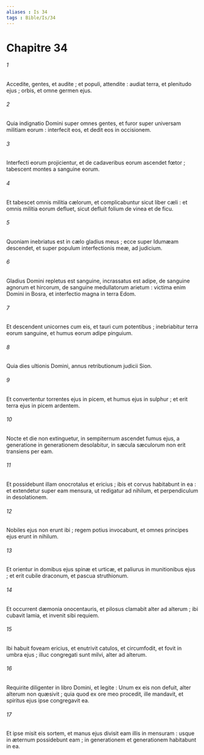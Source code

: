 ```yaml
---
aliases : Is 34
tags : Bible/Is/34
---
```


# Chapitre 34

###### 1
Accedite, gentes, et audite ; et populi, attendite : audiat terra, et plenitudo ejus ; orbis, et omne germen ejus.
###### 2
Quia indignatio Domini super omnes gentes, et furor super universam militiam eorum : interfecit eos, et dedit eos in occisionem.
###### 3
Interfecti eorum projicientur, et de cadaveribus eorum ascendet fœtor ; tabescent montes a sanguine eorum.
###### 4
Et tabescet omnis militia cælorum, et complicabuntur sicut liber cæli : et omnis militia eorum defluet, sicut defluit folium de vinea et de ficu.
###### 5
Quoniam inebriatus est in cælo gladius meus ; ecce super Idumæam descendet, et super populum interfectionis meæ, ad judicium.
###### 6
Gladius Domini repletus est sanguine, incrassatus est adipe, de sanguine agnorum et hircorum, de sanguine medullatorum arietum : victima enim Domini in Bosra, et interfectio magna in terra Edom.
###### 7
Et descendent unicornes cum eis, et tauri cum potentibus ; inebriabitur terra eorum sanguine, et humus eorum adipe pinguium.
###### 8
Quia dies ultionis Domini, annus retributionum judicii Sion.
###### 9
Et convertentur torrentes ejus in picem, et humus ejus in sulphur ; et erit terra ejus in picem ardentem.
###### 10
Nocte et die non extinguetur, in sempiternum ascendet fumus ejus, a generatione in generationem desolabitur, in sæcula sæculorum non erit transiens per eam.
###### 11
Et possidebunt illam onocrotalus et ericius ; ibis et corvus habitabunt in ea : et extendetur super eam mensura, ut redigatur ad nihilum, et perpendiculum in desolationem.
###### 12
Nobiles ejus non erunt ibi ; regem potius invocabunt, et omnes principes ejus erunt in nihilum.
###### 13
Et orientur in domibus ejus spinæ et urticæ, et paliurus in munitionibus ejus ; et erit cubile draconum, et pascua struthionum.
###### 14
Et occurrent dæmonia onocentauris, et pilosus clamabit alter ad alterum ; ibi cubavit lamia, et invenit sibi requiem.
###### 15
Ibi habuit foveam ericius, et enutrivit catulos, et circumfodit, et fovit in umbra ejus ; illuc congregati sunt milvi, alter ad alterum.
###### 16
Requirite diligenter in libro Domini, et legite : Unum ex eis non defuit, alter alterum non quæsivit ; quia quod ex ore meo procedit, ille mandavit, et spiritus ejus ipse congregavit ea.
###### 17
Et ipse misit eis sortem, et manus ejus divisit eam illis in mensuram : usque in æternum possidebunt eam ; in generationem et generationem habitabunt in ea.
